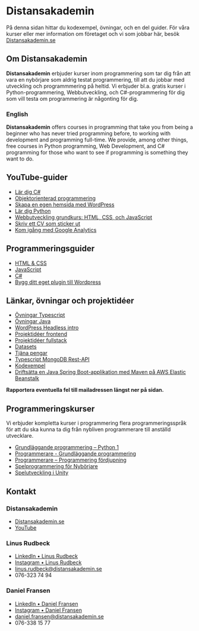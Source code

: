 # Distansakademin

På denna sidan hittar du kodexempel, övningar, och en del guider. För våra kurser eller mer information om företaget och vi som jobbar här, besök <a href="https://distansakademin.se/">Distansakademin.se</a>

## Om Distansakademin

**Distansakademin** erbjuder kurser inom programmering som tar dig från att vara en nybörjare som aldrig testat programmering, till att du jobbar med utveckling och programmmering på heltid. Vi erbjuder bl.a. gratis kurser i Python-programmering, Webbutveckling, och C#-programmering för dig som vill testa om programmering är någonting för dig.

### English

**Distansakademin** offers courses in programming that take you from being a beginner who has never tried programming before, to working with development and programming full-time. We provide, among other things, free courses in Python programming, Web Development, and C# programming for those who want to see if programming is something they want to do.

## YouTube-guider

- [Lär dig C#](https://www.youtube.com/playlist?list=PLI5JF23TK_8CB6bhsiRski3W3PCFqVltx)
- [Objektorienterad programmering](https://www.youtube.com/playlist?list=PLI5JF23TK_8AuSnCoCpViC64Cacr77gPH)
- [Skapa en egen hemsida med WordPress](https://www.youtube.com/playlist?list=PLI5JF23TK_8D3xhaa0p_OoaZLoL2H-Z4o)
- [Lär dig Python](https://www.youtube.com/playlist?list=PLI5JF23TK_8BhDh9LzRvDtcR6_aoZH0iP)
- [Webbutveckling grundkurs: HTML, CSS, och JavaScript](https://www.youtube.com/playlist?list=PLI5JF23TK_8D5p-MY4CvvpY7_zMUccsE8)
- [Skriv ett CV som sticker ut](https://www.youtube.com/playlist?list=PLI5JF23TK_8CRXLPYYzU480fwQ5YfIBGU)
- [Kom igång med Google Analytics](https://www.youtube.com/playlist?list=PLI5JF23TK_8AnIutyAAKbCxWOqWMOOPNb)

## Programmeringsguider

- [HTML & CSS](./html-css/1-intro.md)
- [JavaScript](./javascript/1-intro.md)
- [C#](./c-sharp/1-intro.md)
- [Bygg ditt eget plugin till Wordpress](./wordpress/bygg-plugin.md)

## Länkar, övningar och projektidéer

- [Övningar Typescript](./ovningar/typescript.md)
- [Övningar Java](./ovningar/java.md)
- [WordPress Headless intro](./artiklar/wp-headless-intro.md)
- [Projektidéer frontend](./artiklar/frontend-js-projekt.md)
- [Projektidéer fullstack](./artiklar/fullstack-projekt.md)
- [Datasets](./artiklar/datasets.md)
- [Tjäna pengar](./artiklar/tjana-pengar.md)
- [Typescript MongoDB Rest-API](./artiklar/typescript-mongodb-rest-api.md)
- [Kodexempel](./kodexempel/index.md)
- [Driftsätta en Java Spring Boot-applikation med Maven på AWS Elastic Beanstalk](./artiklar/driftsatt-spring-boot-elastig-beanstalk.md)

**Rapportera eventuella fel till mailadressen längst ner på sidan.**

## Programmeringskurser

Vi erbjuder kompletta kurser i programmering flera programmeringsspråk för att du ska kunna ta dig från nybliven programmerare till anställd utvecklare.

- [Grundläggande programmering – Python 1](https://www.utbildning.se/kurser/distansakademin-i-sverige/grundlaggande-programmering-python-1-1832613)
- [Programmerare - Grundläggande programmering](https://www.utbildning.se/kurser/distansakademin-i-sverige/programmerare-grundlaggande-programmering-1559843)
- [Programmerare – Programmering fördjupning](https://www.utbildning.se/kurser/distansakademin-i-sverige/programmerare-programmering-fordjupning-1709441)
- [Spelprogrammering för Nybörjare](https://www.utbildning.se/kurser/distansakademin-i-sverige/spelprogrammering-for-nyborjare-1747735)
- [Spelutveckling i Unity](https://www.utbildning.se/kurser/distansakademin-i-sverige/spelutveckling-i-unity-1809849)

<!-- 
- [Git](./git/1-intro.md)
- [CSS](./css/1-intro.md)
- [React](./react/1-intro.md)
- [Vue](./vue/1-intro.md)
-->

## Kontakt

### Distansakademin

- <a href="https://distansakademin.se/"  target="_blank">Distansakademin.se</a>
- <a href="https://www.youtube.com/c/Distansakademin"  target="_blank">YouTube</a>

### Linus Rudbeck

- <a href="https://www.linkedin.com/in/liru/"  target="_blank">LinkedIn • Linus Rudbeck</a>
- <a href="https://www.instagram.com/linus_rudbeck/"  target="_blank">Instagram • Linus Rudbeck</a>
- [linus.rudbeck@distansakademin.se](mailto:linus.rudbeck@distansakademin.se)
- 076-323 74 94

### Daniel Fransen

- <a href="https://www.linkedin.com/in/danielfransen//"  target="_blank">LinkedIn • Daniel Fransen</a>
- <a href="https://www.instagram.com/fransend/"  target="_blank">Instagram • Daniel Fransen</a>
- [daniel.fransen@distansakademin.se](mailto:daniel.fransen@distansakademin.se)
- 076-338 15 77